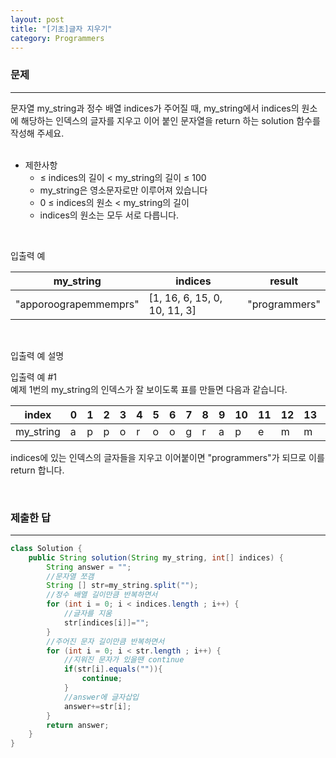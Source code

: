```yaml
---
layout: post
title: "[기초]글자 지우기"
category: Programmers
---
```


### 문제
---
문자열 my_string과 정수 배열 indices가 주어질 때, my_string에서 indices의 원소에 해당하는 인덱스의 글자를 지우고 이어 붙인 문자열을 return 하는 solution 함수를 작성해 주세요.                        
&nbsp;


- 제한사항
    -  ≤ indices의 길이 < my_string의 길이 ≤ 100
    - my_string은 영소문자로만 이루어져 있습니다
    - 0 ≤ indices의 원소 < my_string의 길이
    - indices의 원소는 모두 서로 다릅니다.

&nbsp;

입출력 예

|my_string|	indices|	result|
|---|---|---|
|"apporoograpemmemprs"	|[1, 16, 6, 15, 0, 10, 11, 3]|	"programmers"|

&nbsp;

입출력 예 설명   

입출력 예 #1   
예제 1번의 my_string의 인덱스가 잘 보이도록 표를 만들면 다음과 같습니다.

|index	|0	|1	|2	|3	|4	|5	|6	|7	|8	|9	|10	|11	|12	|13	|14	|15|	16|	17|	18|
|---|---|---|---|---|---|---|---|---|---|---|---|---|---|---|---|---|---|---|---|
|my_string	|a	|p	|p	|o	|r	|o	|o	|g	|r	|a	|p	|e	|m	|m	|e	|m	|p	|r	|s|

indices에 있는 인덱스의 글자들을 지우고 이어붙이면 "programmers"가 되므로 이를 return 합니다.            

&nbsp;

### 제출한 답
---
```java
class Solution {
    public String solution(String my_string, int[] indices) {
        String answer = "";
        //문자열 쪼갬
        String [] str=my_string.split("");
        //정수 배열 길이만큼 반복하면서
        for (int i = 0; i < indices.length ; i++) {
            //글자를 지움
            str[indices[i]]="";
        }
        //주어진 문자 길이만큼 반복하면서
        for (int i = 0; i < str.length ; i++) {
            //지워진 문자가 있을땐 continue
            if(str[i].equals("")){
                continue;
            }
            //answer에 글자삽입
            answer+=str[i];
        }
        return answer;
    }
}
```
&nbsp; 